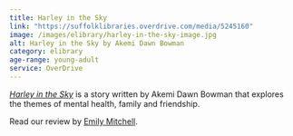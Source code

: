 ```yaml
---
title: Harley in the Sky
link: "https://suffolklibraries.overdrive.com/media/5245160"
image: /images/elibrary/harley-in-the-sky-image.jpg
alt: Harley in the Sky by Akemi Dawn Bowman
category: elibrary
age-range: young-adult
service: OverDrive
---
```


[<cite>Harley in the Sky</cite>](https://suffolklibraries.overdrive.com/media/5245160) is a story written by Akemi Dawn Bowman that explores the themes of mental health, family and friendship.

Read our review by [Emily Mitchell](/new-suggestions/reviews/staff-picks/harley-in-the-sky-by-akemi-bowman/).
